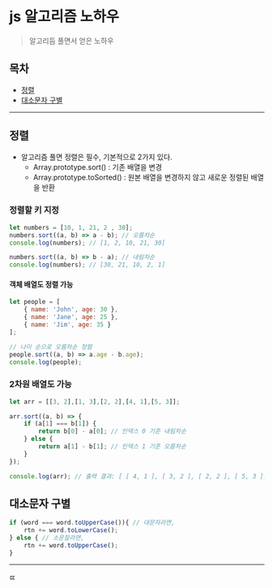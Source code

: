 # js 알고리즘 노하우
> 알고리듬 풀면서 얻은 노하우

## 목차

- [정렬](#정렬) 
- [대소문자 구별](#대소문자-구별)
  
--- 


## 정렬

- 알고리즘 풀면 정렬은 필수, 기본적으로 2가지 있다.
  - Array.prototype.sort() : 기존 배열을 변경
  - Array.prototype.toSorted() : 원본 배열을 변경하지 않고 새로운 정렬된 배열을 반환

### 정렬할 키 지정

``` js
let numbers = [10, 1, 21, 2 , 30];
numbers.sort((a, b) => a - b); // 오름차순
console.log(numbers); // [1, 2, 10, 21, 30]

numbers.sort((a, b) => b - a); // 내림차순
console.log(numbers); // [30, 21, 10, 2, 1]
```

#### 객체 배열도 정렬 가능
```js
let people = [
    { name: 'John', age: 30 },
    { name: 'Jane', age: 25 },
    { name: 'Jim', age: 35 }
];

// 나이 순으로 오름차순 정렬
people.sort((a, b) => a.age - b.age);
console.log(people);
```

### 2차원 배열도 가능
``` js
let arr = [[3, 2],[1, 3],[2, 2],[4, 1],[5, 3]];

arr.sort((a, b) => {
    if (a[1] === b[1]) {
        return b[0] - a[0]; // 인덱스 0 기준 내림차순
    } else {
        return a[1] - b[1]; // 인덱스 1 기준 오름차순
    }
});

console.log(arr); // 출력 결과: [ [ 4, 1 ], [ 3, 2 ], [ 2, 2 ], [ 5, 3 ], [ 1, 3 ] ]
```

## 대소문자 구별
``` js
if (word === word.toUpperCase()){ // 대문자라면,
    rtn += word.toLowerCase();
} else { // 소문잘라면,
    rtn += word.toUpperCase();
}
```

---


ㄸ